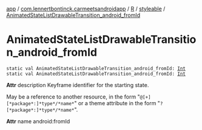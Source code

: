 [app](../../../index.md) / [com.lennertbontinck.carmeetsandroidapp](../../index.md) / [R](../index.md) / [styleable](index.md) / [AnimatedStateListDrawableTransition_android_fromId](./-animated-state-list-drawable-transition_android_from-id.md)

# AnimatedStateListDrawableTransition_android_fromId

`static val AnimatedStateListDrawableTransition_android_fromId: `[`Int`](https://kotlinlang.org/api/latest/jvm/stdlib/kotlin/-int/index.html)
`static val AnimatedStateListDrawableTransition_android_fromId: `[`Int`](https://kotlinlang.org/api/latest/jvm/stdlib/kotlin/-int/index.html)

**Attr**
description Keyframe identifier for the starting state.

May be a reference to another resource, in the form "`@[+][*package*:]*type*/*name*`" or a theme attribute in the form "`?[*package*:]*type*/*name*`".

**Attr**
name android:fromId

